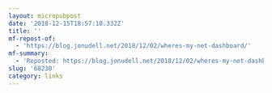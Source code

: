 ```yaml
---
layout: micropubpost
date: '2018-12-15T18:57:10.332Z'
title: ''
mf-repost-of:
  - 'https://blog.jonudell.net/2018/12/02/wheres-my-net-dashboard/'
mf-summary:
  - 'Reposted: https://blog.jonudell.net/2018/12/02/wheres-my-net-dashboard/'
slug: '68230'
category: links
---
```

